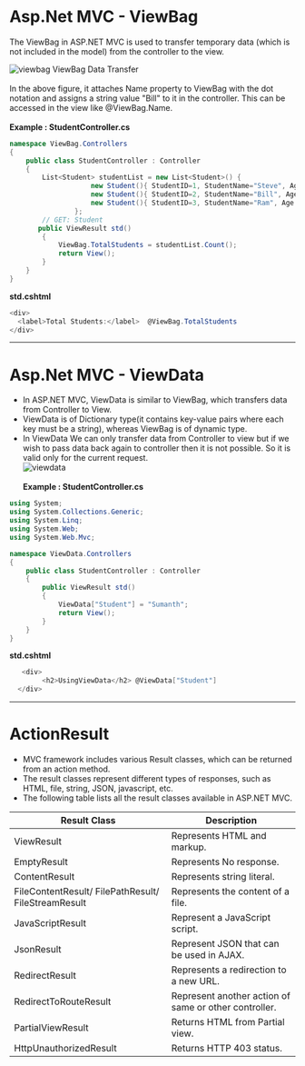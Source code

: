 # Asp.Net MVC - ViewBag
The ViewBag in ASP.NET MVC is used to transfer temporary data (which is not included in the model) from the controller to the view.<br />

![viewbag](https://user-images.githubusercontent.com/74582120/132456022-adc74cf2-6d9d-422e-839d-6eea07893d89.png)
ViewBag Data Transfer<br/><br />
In the above figure, it attaches Name property to ViewBag with the dot notation and assigns a string value "Bill" to it in the controller. This can be accessed in the view like @ViewBag.Name.<br/><br>
**Example : StudentController.cs**
```C#
namespace ViewBag.Controllers
{
    public class StudentController : Controller
    {
        List<Student> studentList = new List<Student>() { 
                    new Student(){ StudentID=1, StudentName="Steve", Age = 21 },
                    new Student(){ StudentID=2, StudentName="Bill", Age = 25 },
                    new Student(){ StudentID=3, StudentName="Ram", Age = 20 },
                };
        // GET: Student
       public ViewResult std()
        {
            ViewBag.TotalStudents = studentList.Count();
            return View();
        }
    }
}
```
**std.cshtml**
```C#
<div>
  <label>Total Students:</label>  @ViewBag.TotalStudents
</div>
 ```
---
# Asp.Net MVC - ViewData
* In ASP.NET MVC, ViewData is similar to ViewBag, which transfers data from Controller to View.
* ViewData is of Dictionary type(it contains key-value pairs where each key must be a string), whereas ViewBag is of dynamic type. 
* In ViewData We can only transfer data from Controller to view but if we wish to pass data back again to controller then it is not possible. So it is valid only for the current request.<br>
![viewdata](https://user-images.githubusercontent.com/74582120/132458567-943e845b-afbb-4321-ab41-367519272790.png)
<br/><br>
**Example : StudentController.cs**
```C#
using System;
using System.Collections.Generic;
using System.Linq;
using System.Web;
using System.Web.Mvc;

namespace ViewData.Controllers
{
    public class StudentController : Controller
    {
        public ViewResult std()
        {
            ViewData["Student"] = "Sumanth";
            return View();
        }
    }
}
```
**std.cshtml**
```C#
   <div>
        <h2>UsingViewData</h2> @ViewData["Student"]
  </div>
 ```
---
# ActionResult
* MVC framework includes various Result classes, which can be returned from an action method.
* The result classes represent different types of responses, such as HTML, file, string, JSON, javascript, etc. 
* The following table lists all the result classes available in ASP.NET MVC.

| Result Class                                        | Description                                         |
|-----------------------------------------------------|-------------------------------------------------------|
| ViewResult                                          | Represents HTML and markup.                           |
| EmptyResult                                         | Represents No response.                               |
| ContentResult                                       | Represents string literal.                            |
| FileContentResult/ FilePathResult/ FileStreamResult | Represents the content of a file.                     |
| JavaScriptResult                                    | Represent a JavaScript script.                        |
| JsonResult                                          | Represent JSON that can be used in AJAX.              |
| RedirectResult                                      | Represents a redirection to a new URL.                |
| RedirectToRouteResult                               | Represent another action of same or other controller. |
| PartialViewResult                                   | Returns HTML from Partial view.                       |
| HttpUnauthorizedResult                              | Returns HTTP 403 status.                              |




